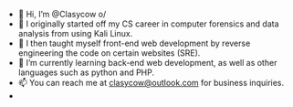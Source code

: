 - 👋 Hi, I’m @Clasycow o/
- 👀 I originally started off my CS career in computer forensics and data analysis from using Kali Linux.
- 🧢 I then taught myself front-end web development by reverse engineering the code on certain websites (SRE).
- 🌱 I’m currently learning back-end web development, as well as other languages such as python and PHP.
- 📫 You can reach me at clasycow@outlook.com for business inquiries.
- 
